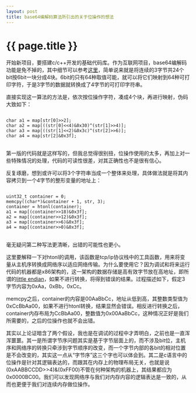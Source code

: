 ```yaml
---
layout: post
title: base64编解码算法所引出的关于位操作的想法
---
```


{{ page.title }}
===============

开始新项目，要搭建c/c++开发的基础代码库。作为互联网项目，base64编解码功能是免不掉的，其中细节可以参考[这里](http://zh.wikipedia.org/zh-cn/Base64)，简单说来就是将连续的3字节共24个bit按6bit一块分成4块。6bit的只有64种取值可能，就可以将它们映射到64种可打印字符，于是3字节的数据就转换成了4字节的可打印字符串。

直接实现这一算法的方法是，依次按位操作字符，凑成4个块，再进行映射，伪码大致如下：

<pre>
<code>
char a1 = map[str[0]>>2];
char a2 = map[((str[0]<<4)&0x30)^(str[1]>>4)];
char a3 = map[((str[1]<<2)&0x3c)^(str[2]>>6)];
char a4 = map[str[2]&0x3f];
</code>
</pre>

第一版的代码就是这样写的，但我总觉得很别扭，位操作使用的太多，再加上对一些特殊情况的处理，代码的可读性很差，对其正确性也不是很有信心。

反复琢磨，想到或许可以将3个字符串当成一个整体来处理，具体做法就是将其内容拷贝到一个4字节的整形变量的地址上：

<pre>
<code>
uint32_t container = 0;
memcpy((char*)&container + 1, str, 3);
container = htonl(container);
a1 = map[(container>>18)&0x3f];
a2 = map[(container>>12)&0x3f];
a3 = map[(container>>6)&0x3f];
a4 = map[(container>>0)&0x3f];
</code>
</pre>

毫无疑问第二种写法更清晰，出错的可能性也更小。

这里要解释一下对htonl的调用，该函数是tcp/ip协议栈中的工具函数，用来将变量从主机序转换成网络序以适应网络传输。为什么要使用它？因为调试和将来运行代码的机器都是x86架构的，这一架构的数据存储是高有效字节放在高地址，即所谓的[little endian](http://zh.wikipedia.org/zh-cn/%E5%AD%97%E8%8A%82%E5%BA%8F)，如果不进行转换，将得到错误的结果。过程描述如下，假定3字节内容为0xAa，0xBb，0xCc。

memcpy之后，container的内容是00AaBbCc，地址从低到高，其整数类型值为0xCcBbAa00，如果不进行htonl转换，结果显然会错误。相反进行转换之后，container内存布局为CcBbAa00，整数值为0x00AaBbCc，这种情况正好是我们所需要的，之后的位操作也就不会出错。

其实以上论证暗含了两个假设，我也是在调试的过程中才弄明白，之前也是一直浑浑噩噩。其一是所谓字节序问题其实是基于字节层面上的，而不涉及bit位，主机序和网络序的转换只牵涉到字节顺序的改变，而一个字节内部的各bit的相对位置是不会改变的，其实这一点从“字节序”这三个字也可以体会到。其二是c语言中的位操作是针对其逻辑表达的，而跟其在内存上的物理布局无关，也就是说(0xAABBCCDD>>4)&(0xFF00)不管在何种架构的机器上，其结果都应为0x0000BC00。我们可以发现网络序与我们对内存内容的逻辑表达是一致的，从而也更便于我们对连续内存做位操作。

